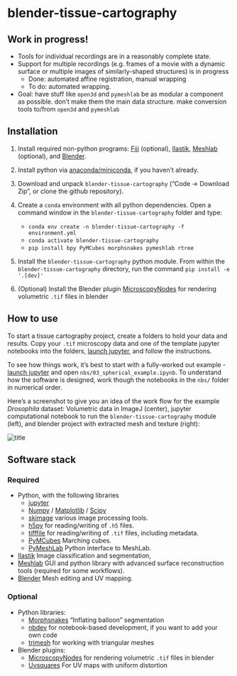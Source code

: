 # blender-tissue-cartography


<!-- WARNING: THIS FILE WAS AUTOGENERATED! DO NOT EDIT! -->

## Work in progress!

- Tools for individual recordings are in a reasonably complete state.
- Support for multiple recordings (e.g. frames of a movie with a dynamic
  surface or multiple images of similarly-shaped structures) is in
  progress
  - Done: automated affine registration, manual wrapping
  - To do: automated wrapping.
- Goal: have stuff like `open3d` and `pymeshlab` be as modular a
  component as possible. don’t make them the main data structure. make
  conversion tools to/from `open3d` and `pymeshlab`

## Installation

1.  Install required non-python programs: [Fiji](https://fiji.sc/)
    (optional), [Ilastik](https://www.ilastik.org/),
    [Meshlab](https://www.meshlab.net/) (optional), and
    [Blender](https://www.blender.org/).

2.  Install python via
    [anaconda/miniconda](https://docs.anaconda.com/miniconda/miniconda-install/),
    if you haven’t already.

3.  Download and unpack `blender-tissue-cartography` (“Code -\> Download
    Zip”, or clone the github repository).

4.  Create a `conda` environment with all python dependencies. Open a
    command window in the `blender-tissue-cartography` folder and type:

    - `conda env create -n blender-tissue-cartography -f environment.yml`
    - `conda activate blender-tissue-cartography`
    - `pip install bpy PyMCubes morphsnakes pymeshlab rtree`

5.  Install the `blender-tissue-cartography` python module. From within
    the `blender-tissue-cartography` directory, run the command
    `pip install -e '.[dev]'`

6.  (Optional) Install the Blender plugin
    [MicroscopyNodes](https://github.com/oanegros/MicroscopyNodes) for
    rendering volumetric `.tif` files in blender

## How to use

To start a tissue cartography project, create a folders to hold your
data and results. Copy your `.tif` microscopy data and one of the
template jupyter notebooks into the folders, [launch
jupyter](https://docs.jupyter.org/en/latest/running.html), and follow
the instructions.

To see how things work, it’s best to start with a fully-worked out
example - [launch
jupyter](https://docs.jupyter.org/en/latest/running.html) and open
`nbs/03_spherical_example.ipynb`. To understand how the software is
designed, work though the notebooks in the `nbs/` folder in numerical
order.

Here’s a screenshot to give you an idea of the work flow for the example
*Drosophila* dataset: Volumetric data in ImageJ (center), jupyter
computational notebook to run the `blender-tissue-cartography` module
(left), and blender project with extracted mesh and texture (right):

![title](screenshot_readme.png)

## Software stack

### Required

- Python, with the following libraries
  - [jupyter](https://jupyter.org/)
  - [Numpy](https://numpy.org/) / [Matplotlib](https://matplotlib.org/)
    / [Scipy](https://scipy.org/)
  - [skimage](https://scikit-image.org) various image processing tools.
  - [h5py](https://www.h5py.org/) for reading/writing of `.h5` files.
  - [tifffile](https://github.com/cgohlke/tifffile/) for reading/writing
    of `.tif` files, including metadata.
  - [PyMCubes](https://github.com/pmneila/PyMCubes) Marching cubes.
  - [PyMeshLab](https://pymeshlab.readthedocs.io/en/latest/index.html)
    Python interface to MeshLab.
- [Ilastik](https://www.ilastik.org/) Image classification and
  segmentation,
- [Meshlab](https://www.meshlab.net/) GUI and python library with
  advanced surface reconstruction tools (required for some workflows).
- [Blender](https://www.blender.org/) Mesh editing and UV mapping.

### Optional

- Python libraries:
  - [Morphsnakes](https://github.com/pmneila/morphsnakes) “Inflating
    balloon” segmentation
  - [nbdev](https://nbdev.fast.ai/tutorials/tutorial.html) for
    notebook-based development, if you want to add your own code
  - [trimesh](https://trimesh.org/) for working with triangular meshes
- Blender plugins:
  - [MicroscopyNodes](https://github.com/oanegros/MicroscopyNodes) for
    rendering volumetric `.tif` files in blender
  - [Uvsquares](https://github.com/Radivarig/UvSquares) For UV maps with
    uniform distortion

